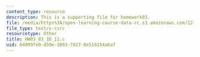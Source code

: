 ```yaml
---
content_type: resource
description: This is a supporting file for homework03.
file: /media/https%3A/open-learning-course-data-rc.s3.amazonaws.com/12-010-computational-methods-of-scientific-programming-fall-2011/64099fe0d59e30937d278e519154a6a7_HW03_03_1D_11.c
file_type: text/x-csrc
resourcetype: Other
title: HW03_03_1D_11.c
uid: 64099fe0-d59e-3093-7d27-8e519154a6a7
---
```

